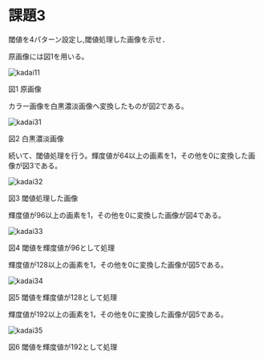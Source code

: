 # 課題3 

閾値を4パターン設定し,閾値処理した画像を示せ．

原画像には図1を用いる。

![kadai11](https://user-images.githubusercontent.com/35340807/34903547-2190a0fe-f877-11e7-8a4c-f1ff2ba06166.png)

図1 原画像

カラー画像を白黒濃淡画像へ変換したものが図2である。

![kadai31](https://user-images.githubusercontent.com/35340807/34903549-27ab07b8-f877-11e7-8754-dc9e365ba5d2.PNG)

図2 白黒濃淡画像

続いて、閾値処理を行う。輝度値が64以上の画素を1，その他を0に変換した画像が図3である。

![kadai32](https://user-images.githubusercontent.com/35340807/34903550-27d1e1bc-f877-11e7-9f50-ce99b91da413.PNG)

図3 閾値処理した画像

輝度値が96以上の画素を1，その他を0に変換した画像が図4である。

![kadai33](https://user-images.githubusercontent.com/35340807/34903551-27f95332-f877-11e7-843e-3876924c4909.PNG)

図4 閾値を輝度値が96として処理

輝度値が128以上の画素を1，その他を0に変換した画像が図5である。

![kadai34](https://user-images.githubusercontent.com/35340807/34903552-2820fa72-f877-11e7-9546-b55ca3584242.PNG)

図5 閾値を輝度値が128として処理

輝度値が192以上の画素を1，その他を0に変換した画像が図5である。

![kadai35](https://user-images.githubusercontent.com/35340807/34903553-2848e73a-f877-11e7-992d-02a1ffefaaf9.PNG)

図6 閾値を輝度値が192として処理
